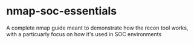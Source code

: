# nmap-soc-essentials
A complete nmap guide meant to demonstrate how the recon tool works, with a particuarly focus on how it's used in SOC environments
